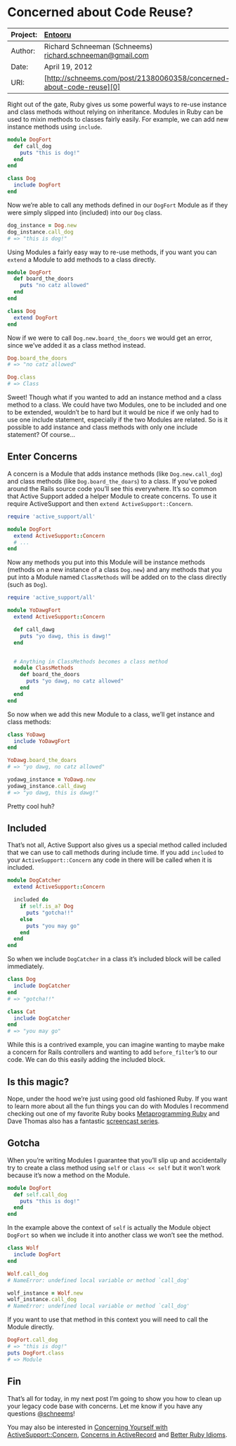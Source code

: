 Concerned about Code Reuse?
===========================

| Project: | [Entooru](https://www.github.com/kyrylo/entooru/)
|:---------|:-----------------------------------------------------------------
| Author:  | Richard Schneeman (Schneems) <richard.schneeman@gmail.com>
| Date:    | April 19, 2012
| URI:     | [http://schneems.com/post/21380060358/concerned-about-code-reuse][0]


Right out of the gate, Ruby gives us some powerful ways to re-use instance and
class methods without relying on inheritance. Modules in Ruby can be used to
mixin methods to classes fairly easily. For example, we can add new instance
methods using `include`.

``` ruby
module DogFort
  def call_dog
    puts "this is dog!"
  end
end

class Dog
  include DogFort
end
```

Now we’re able to call any methods defined in our `DogFort` Module as if they were
simply slipped into (included) into our `Dog` class.

``` ruby
dog_instance = Dog.new
dog_instance.call_dog
# => "this is dog!"
```

Using Modules a fairly easy way to re-use methods, if you want you can `extend` a
Module to add methods to a class directly.

``` ruby
module DogFort
  def board_the_doors
    puts "no catz allowed"
  end
end

class Dog
  extend DogFort
end
```

Now if we were to call `Dog.new.board_the_doors` we would get an error, since
we’ve added it as a class method instead.

``` ruby
Dog.board_the_doors
# => "no catz allowed"

Dog.class
# => Class
```

Sweet! Though what if you wanted to add an instance method and a class method to
a class. We could have two Modules, one to be included and one to be extended,
wouldn’t be to hard but it would be nice if we only had to use one include
statement, especially if the two Modules are related. So is it possible to add
instance and class methods with only one include statement? Of course…

Enter Concerns
--------------

A concern is a Module that adds instance methods (like `Dog.new.call_dog`) and
class methods (like `Dog.board_the_doars`) to a class. If you’ve poked around the
Rails source code you’ll see this everywhere. It’s so common that Active Support
added a helper Module to create concerns. To use it require ActiveSupport and
then `extend ActiveSupport::Concern`.

``` ruby
require 'active_support/all'

module DogFort
  extend ActiveSupport::Concern
  # ...
end
```

Now any methods you put into this Module will be instance methods (methods on a
new instance of a class `Dog.new`) and any methods that you put into a Module
named `ClassMethods` will be added on to the class directly (such as `Dog`).

``` ruby
require 'active_support/all'

module YoDawgFort
  extend ActiveSupport::Concern

  def call_dawg
    puts "yo dawg, this is dawg!"
  end


  # Anything in ClassMethods becomes a class method
  module ClassMethods
    def board_the_doors
      puts "yo dawg, no catz allowed"
    end
  end
end
```

So now when we add this new Module to a class, we’ll get instance and class
methods:

``` ruby
class YoDawg
  include YoDawgFort
end

YoDawg.board_the_doars
# => "yo dawg, no catz allowed"

yodawg_instance = YoDawg.new
yodawg_instance.call_dawg
# => "yo dawg, this is dawg!"
```

Pretty cool huh?

Included
--------

That’s not all, Active Support also gives us a special method called included
that we can use to call methods during include time. If you add `included` to your
`ActiveSupport::Concern` any code in there will be called when it is included.

``` ruby
module DogCatcher
  extend ActiveSupport::Concern

  included do
    if self.is_a? Dog
      puts "gotcha!!"
    else
      puts "you may go"
    end
  end
end
```

So when we include `DogCatcher` in a class it’s included block will be called
immediately.

``` ruby
class Dog
  include DogCatcher
end
# => "gotcha!!"

class Cat
  include DogCatcher
end
# => "you may go"
```

While this is a contrived example, you can imagine wanting to maybe make a
concern for Rails controllers and wanting to add `before_filter`’s to our code.
We can do this easily adding the included block.

Is this magic?
--------------

Nope, under the hood we’re just using good old fashioned Ruby. If you want to
learn more about all the fun things you can do with Modules I recommend checking
out one of my favorite Ruby books [Metaprogramming Ruby][1] and Dave Thomas also has
a fantastic [screencast series][2].

Gotcha
------

When you’re writing Modules I guarantee that you’ll slip up and accidentally try
to create a class method using `self` or `class << self` but it won’t work because
it’s now a method on the Module.

``` ruby
module DogFort
  def self.call_dog
    puts "this is dog!"
  end
end
```

In the example above the context of `self` is actually the Module object `DogFort`
so when we include it into another class we won’t see the method.

``` ruby
class Wolf
  include DogFort
end

Wolf.call_dog
# NameError: undefined local variable or method `call_dog'

wolf_instance = Wolf.new
wolf_instance.call_dog
# NameError: undefined local variable or method `call_dog'
```

If you want to use that method in this context you will need to call the Module
directly.

``` ruby
DogFort.call_dog
# => "this is dog!"
puts DogFort.class
# => Module
```

Fin
---

That’s all for today, in my next post I’m going to show you how to clean up your
legacy code base with concerns. Let me know if you have any questions [@schneems][3]!

You may also be interested in [Concerning Yourself with ActiveSupport::Concern][4],
[Concerns in ActiveRecord][5] and [Better Ruby Idioms][6].

[0]: http://schneems.com/post/21380060358/concerned-about-code-reuse
[1]: http://pragprog.com/book/ppmetr/metaprogramming-Ruby
[2]: http://pragprog.com/screencasts/v-dtRubyom/the-Ruby-object-model-and-metaprogramming
[3]: http://twitter.com/schneems
[4]: http://www.fakingfantastic.com/2010/09/20/concerning-yourself-with-active-support-concern/
[5]: http://weblog.jamisbuck.org/2007/1/17/concerns-in-activerecord
[6]: http://yehudakatz.com/2009/11/12/better-Ruby-idioms/
